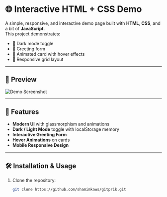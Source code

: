 # 🌐 Interactive HTML + CSS Demo

A simple, responsive, and interactive demo page built with **HTML**, **CSS**, and a bit of **JavaScript**.  
This project demonstrates:
- 🌙 Dark mode toggle
- 👋 Greeting form
- 🎴 Animated card with hover effects
- 📱 Responsive grid layout

---

## 📸 Preview
![Demo Screenshot](anime-anime-boys-picture-in-picture-kimetsu-no-yaiba-kamado-tanjirō-hd-wallpaper-preview.jpg)

---

## 🚀 Features
- **Modern UI** with glassmorphism and animations  
- **Dark / Light Mode** toggle with localStorage memory  
- **Interactive Greeting Form**  
- **Hover Animations** on cards  
- **Mobile Responsive Design**

---

## 🛠️ Installation & Usage
1. Clone the repository:
   ```bash
   git clone https://github.com/shamimkaws/gitprik.git
